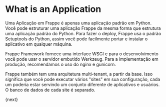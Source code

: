 # What is an Application

Uma Aplicação em Frappe é apenas uma aplicação padrão em Python. Você pode estruturar uma aplicação Frappe da mesma forma que estrutura uma aplicação padrão do Python. Para fazer o deploy, Frappe usa o padrão Setuptools do Python, assim você pode facilmente portar e instalar o aplicativo em qualquer máquina.

Frappe Framework fornece uma interface WSGI e para o desenvolvimento você pode usar o servidor embutido Werkzeug. Para a implementação em produção, recomendamos o uso do nginx e gunicorn.

Frappe também tem uma arquitetura multi-tenant, a partir da base. Isso significa que você pode executar vários "sites" em sua configuração, cada um poderia estar servindo um conjunto diferente de aplicativos e usuários. O banco de dados de  cada site é separado.

{next}
